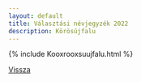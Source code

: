 ```yaml
---
layout: default
title: Választási névjegyzék 2022
description: Körösújfalu
---
```


{% include Kooxrooxsuujfalu.html %}

[Vissza](./)